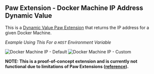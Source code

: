 Paw Extension - Docker Machine IP Address Dynamic Value
---
This is a [Dynamic Value Paw Extension](https://luckymarmot.com/paw/extensions/?extension_type=dynamic_value) that returns the IP address for a given Docker Machine.

_Example Using This For a `HOST` Environment Variable_

![Docker Machine IP - Default](https://cloud.githubusercontent.com/assets/796368/11540736/2014b704-98f4-11e5-9306-3da6f5aaa54e.png)
![Docker Machine IP - Custom](https://cloud.githubusercontent.com/assets/796368/11540737/20285002-98f4-11e5-8917-a689fd32b943.png)

**NOTE: This is a proof-of-concept extension and is currently not functional due to limitations of Paw Extensions ([reference](https://github.com/luckymarmot/Paw-Documentation/issues/20)).**
